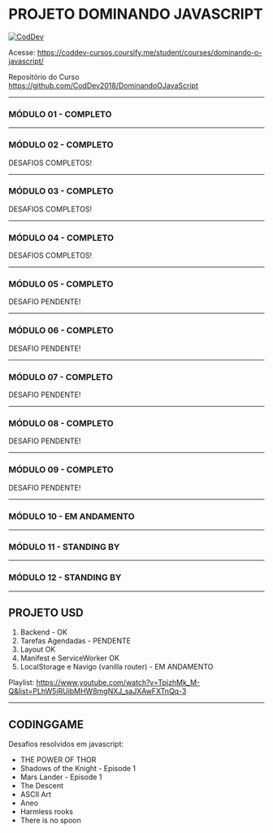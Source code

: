 # PROJETO DOMINANDO JAVASCRIPT

[![CodDev](https://codinomedeveloper.files.wordpress.com/2018/12/logo-2-e1548064763870.png)](https://coddev.com.br/)

Acesse:
https://coddev-cursos.coursify.me/student/courses/dominando-o-javascript/

Repositório do Curso
https://github.com/CodDev2018/DominandoOJavaScript

-------------------

### MÓDULO 01 - COMPLETO

-------------------

### MÓDULO 02 - COMPLETO

DESAFIOS COMPLETOS!

-------------------

### MÓDULO 03 - COMPLETO

DESAFIOS COMPLETOS!

-------------------

### MÓDULO 04 - COMPLETO

DESAFIOS COMPLETOS!

-------------------

### MÓDULO 05 - COMPLETO

DESAFIO PENDENTE!

-------------------

### MÓDULO 06 - COMPLETO

DESAFIO PENDENTE!

-------------------

### MÓDULO 07 - COMPLETO

DESAFIO PENDENTE!

-------------------

### MÓDULO 08 - COMPLETO

DESAFIO PENDENTE!

-------------------

### MÓDULO 09 - COMPLETO

DESAFIO PENDENTE!

-------------------

### MÓDULO 10 - EM ANDAMENTO


-------------------

### MÓDULO 11 - STANDING BY

-------------------

### MÓDULO 12 - STANDING BY

-------------------


## PROJETO USD

1. Backend - OK
2. Tarefas Agendadas - PENDENTE
3. Layout OK
4. Manifest e ServiceWorker OK
5. LocalStorage e Navigo (vanilla router) - EM ANDAMENTO

Playlist: 
https://www.youtube.com/watch?v=TpjzhMk_M-Q&list=PLhW5jRUibMHW8mgNXJ_saJXAwFXTnQq-3

-------------------


## CODINGGAME

Desafios resolvidos em javascript:

- THE POWER OF THOR
- Shadows of the Knight - Episode 1
- Mars Lander - Episode 1
- The Descent
- ASCII Art
- Aneo
- Harmless rooks
- There is no spoon


